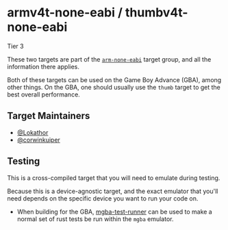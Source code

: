 # armv4t-none-eabi / thumbv4t-none-eabi

Tier 3

These two targets are part of the [`arm-none-eabi`](arm-none-eabi.md) target
group, and all the information there applies.

Both of these targets can be used on the Game Boy Advance (GBA), among other
things. On the GBA, one should usually use the `thumb` target to get the best
overall performance.

## Target Maintainers

* [@Lokathor](https://github.com/lokathor)
* [@corwinkuiper](https://github.com/corwinkuiper)

## Testing

This is a cross-compiled target that you will need to emulate during testing.

Because this is a device-agnostic target, and the exact emulator that you'll
need depends on the specific device you want to run your code on.

* When building for the GBA, [mgba-test-runner](https://github.com/agbrs/agb)
  can be used to make a normal set of rust tests be run within the `mgba`
  emulator.
